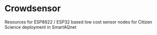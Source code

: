 # Crowdsensor
Resources for ESP8622 / ESP32 based low cost sensor nodes for Citizen Science deployment in SmartAQnet
